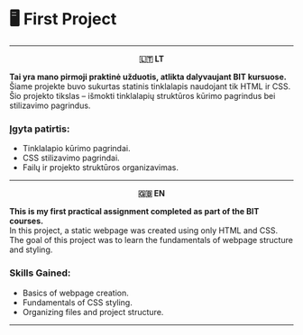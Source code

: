 # 🖥️ **First Project**

---

<p align="center"><strong>🇱🇹 LT</strong></p>

**Tai yra mano pirmoji praktinė užduotis, atlikta dalyvaujant BIT kursuose.**  
Šiame projekte buvo sukurtas statinis tinklalapis naudojant tik HTML ir CSS.  
Šio projekto tikslas – išmokti tinklalapių struktūros kūrimo pagrindus bei stilizavimo pagrindus.

### Įgyta patirtis:
- Tinklalapio kūrimo pagrindai.  
- CSS stilizavimo pagrindai.  
- Failų ir projekto struktūros organizavimas.  

---

<p align="center"><strong>🇬🇧 EN</strong></p>

**This is my first practical assignment completed as part of the BIT courses.**  
In this project, a static webpage was created using only HTML and CSS.  
The goal of this project was to learn the fundamentals of webpage structure and styling.

### Skills Gained:
- Basics of webpage creation.  
- Fundamentals of CSS styling.  
- Organizing files and project structure.  

---
